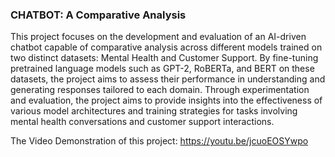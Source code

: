 <h3><b>CHATBOT: A Comparative Analysis</b></h3>


This project focuses on the development and evaluation of an AI-driven chatbot capable of comparative analysis across different models trained on two distinct datasets: Mental Health and Customer Support. By fine-tuning pretrained language models such as GPT-2, RoBERTa, and BERT on these datasets, the project aims to assess their performance in understanding and generating responses tailored to each domain. Through experimentation and evaluation, the project aims to provide insights into the effectiveness of various model architectures and training strategies for tasks involving mental health conversations and customer support interactions.


The Video Demonstration of this project: https://youtu.be/jcuoEOSYwpo

